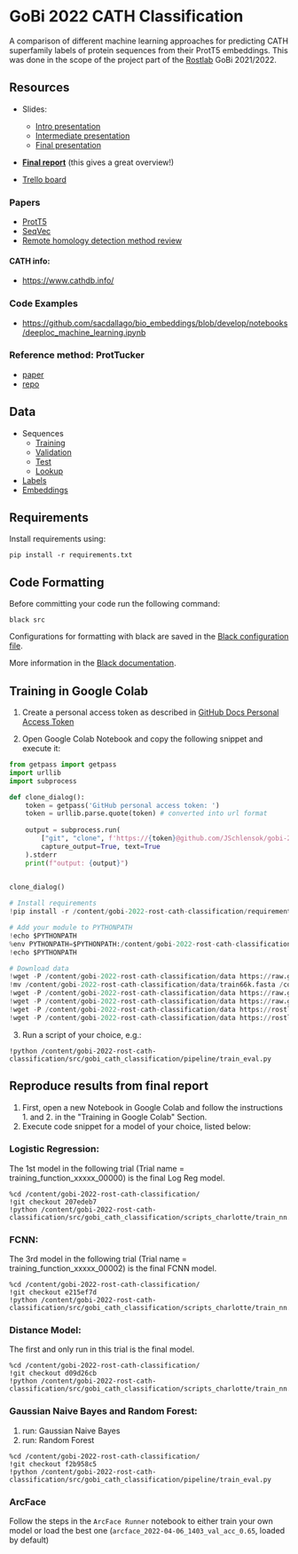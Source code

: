 # GoBi 2022 CATH Classification
A comparison of different machine learning approaches for predicting CATH superfamily labels of protein sequences from their ProtT5 embeddings. This was done in the scope of the project part of the [Rostlab](https://rostlab.org) GoBi 2021/2022.

## Resources
- Slides:
    - [Intro presentation](https://docs.google.com/presentation/d/1TvTKibsBg_XdaENP_taODn4jPAQi8Y8t9tuwYYHxTKs/edit?usp=sharing)
    - [Intermediate presentation](https://docs.google.com/presentation/d/1_3Y6vuqYIWZX2Ip2UnL3sXAbx9C4tHZRkw7Z2e44vWg/edit?usp=sharing)
    - [Final presentation](https://docs.google.com/presentation/d/1z13lF1WeNIKjIAZgW2vlUoawp6SchPlB3WkiE5Q01-4/edit?usp=sharing)

- **[Final report](https://www.overleaf.com/2953961862zbsyvgtsngst)** (this gives a great overview!)
- [Trello board](https://trello.com/b/iEvimTbs/gobi-praktikum)

### Papers
- [ProtT5](https://www.biorxiv.org/content/10.1101/2020.07.12.199554v3)
- [SeqVec](https://bmcbioinformatics.biomedcentral.com/articles/10.1186/s12859-019-3220-8)
- [Remote homology detection method review](https://academic.oup.com/bib/article/19/2/231/2562645?login=true)

#### CATH info:
- https://www.cathdb.info/

### Code Examples
- https://github.com/sacdallago/bio_embeddings/blob/develop/notebooks/deeploc_machine_learning.ipynb

### Reference method: ProtTucker
- [paper](https://www.biorxiv.org/content/10.1101/2021.11.14.468528v1)
- [repo](https://githubplus.com/Rostlab/EAT)

## Data
- Sequences
    - [Training](https://github.com/Rostlab/EAT/blob/main/data/ProtTucker/train66k.fasta)
    - [Validation](https://github.com/Rostlab/EAT/blob/main/data/ProtTucker/val200.fasta)
    - [Test](https://github.com/Rostlab/EAT/blob/main/data/ProtTucker/test219.fasta)
    - [Lookup](https://github.com/Rostlab/EAT/blob/main/data/ProtTucker/lookup69k.fasta)
- [Labels](https://rostlab.org/~deepppi/cath-domain-list.txt)
- [Embeddings](https://rostlab.org/~deepppi/eat_dbs/cath_v430_dom_seqs_S100_161121.h5)


## Requirements
Install requirements using:
```
pip install -r requirements.txt
```


## Code Formatting
Before committing your code run the following command:
```
black src
```
Configurations for formatting with black are saved in the [Black configuration file](pyproject.toml).

More information in the [Black documentation](https://black.readthedocs.io/en/stable/usage_and_configuration/the_basics.html#configuration-via-a-file).


## Training in Google Colab
1. Create a personal access token as described in [GitHub Docs Personal Access Token](https://docs.github.com/en/authentication/keeping-your-account-and-data-secure/creating-a-personal-access-token)

2. Open Google Colab Notebook and copy the following snippet and execute it:
```python
from getpass import getpass
import urllib
import subprocess

def clone_dialog():
    token = getpass('GitHub personal access token: ')
    token = urllib.parse.quote(token) # converted into url format
    
    output = subprocess.run(
        ["git", "clone", f'https://{token}@github.com/JSchlensok/gobi-2022-rost-cath-classification.git'], 
        capture_output=True, text=True
    ).stderr
    print(f"output: {output}")
    

clone_dialog()

# Install requirements
!pip install -r /content/gobi-2022-rost-cath-classification/requirements.txt

# Add your module to PYTHONPATH
!echo $PYTHONPATH
%env PYTHONPATH=$PYTHONPATH:/content/gobi-2022-rost-cath-classification/src
!echo $PYTHONPATH

# Download data
!wget -P /content/gobi-2022-rost-cath-classification/data https://raw.githubusercontent.com/Rostlab/EAT/main/data/ProtTucker/train66k.fasta
!mv /content/gobi-2022-rost-cath-classification/data/train66k.fasta /content/gobi-2022-rost-cath-classification/data/train74k.fasta
!wget -P /content/gobi-2022-rost-cath-classification/data https://raw.githubusercontent.com/Rostlab/EAT/main/data/ProtTucker/test219.fasta
!wget -P /content/gobi-2022-rost-cath-classification/data https://raw.githubusercontent.com/Rostlab/EAT/main/data/ProtTucker/val200.fasta
!wget -P /content/gobi-2022-rost-cath-classification/data https://rostlab.org/~deepppi/cath-domain-list.txt
!wget -P /content/gobi-2022-rost-cath-classification/data https://rostlab.org/~deepppi/eat_dbs/cath_v430_dom_seqs_S100_161121.h5
```
3. Run a script of your choice, e.g.:
```
!python /content/gobi-2022-rost-cath-classification/src/gobi_cath_classification/pipeline/train_eval.py
```

## Reproduce results from final report
1. First, open a new Notebook in Google Colab and follow the instructions 1. and 2. in the "Training in Google Colab" Section.
2. Execute code snippet for a model of your choice, listed below:

### Logistic Regression:
The 1st model in the following trial (Trial name = training_function_xxxxx_00000) is the final Log Reg model.
```
%cd /content/gobi-2022-rost-cath-classification/
!git checkout 207edeb7 
!python /content/gobi-2022-rost-cath-classification/src/gobi_cath_classification/scripts_charlotte/train_nn.py
```

### FCNN:
The 3rd model in the following trial (Trial name = training_function_xxxxx_00002) is the final FCNN model.
```
%cd /content/gobi-2022-rost-cath-classification/
!git checkout e215ef7d 
!python /content/gobi-2022-rost-cath-classification/src/gobi_cath_classification/scripts_charlotte/train_nn.py
```

### Distance Model:
The first and only run in this trial is the final model.
```
%cd /content/gobi-2022-rost-cath-classification/
!git checkout d09d26cb
!python /content/gobi-2022-rost-cath-classification/src/gobi_cath_classification/scripts_charlotte/train_nn.py
```

### Gaussian Naive Bayes and Random Forest:
1. run: Gaussian Naive Bayes
2. run: Random Forest
```
%cd /content/gobi-2022-rost-cath-classification/
!git checkout f2b958c5
!python /content/gobi-2022-rost-cath-classification/src/gobi_cath_classification/pipeline/train_eval.py
```

### ArcFace
Follow the steps in the `ArcFace Runner` notebook to either train your own model or load the best one (`arcface_2022-04-06_1403_val_acc_0.65`, loaded by default)

